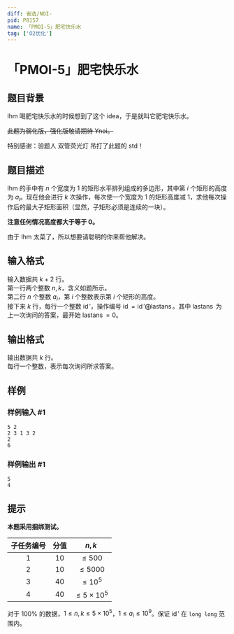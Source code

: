 ```yaml
---
diff: 省选/NOI-
pid: P8157
name: 「PMOI-5」肥宅快乐水
tag: ['O2优化']
---
```

# 「PMOI-5」肥宅快乐水
## 题目背景

lhm 喝肥宅快乐水的时候想到了这个 idea，于是就叫它肥宅快乐水。

~~此题为弱化版，强化版敬请期待 Ynoi。~~

特别感谢：验题人 双管荧光灯 吊打了此题的 std！
## 题目描述

lhm 的手中有 $n$ 个宽度为 $1$ 的矩形水平排列组成的多边形，其中第 $i$ 个矩形的高度为 $a_i$。现在他会进行 $k$ 次操作，每次使一个宽度为 $1$ 的矩形高度减 $1$，求他每次操作后的最大子矩形面积（显然，子矩形必须是连续的一块）。

**注意任何情况高度都大于等于 $0$。**

由于 lhm 太菜了，所以想要请聪明的你来帮他解决。
## 输入格式

输入数据共 $k+2$ 行。   
第一行两个整数 $n,k$，含义如题所示。    
第二行 $n$ 个整数 $a_i$，第 $i$ 个整数表示第 $i$ 个矩形的高度。    
接下来 $k$ 行，每行一个整数 $\operatorname{id}'$，操作编号 $\operatorname{id}=\operatorname{id}'\bigoplus \operatorname{lastans}$。其中 $\operatorname{lastans}$ 为上一次询问的答案，最开始 $\operatorname{lastans}=0$。
## 输出格式

输出数据共 $k$ 行。   
每行一个整数，表示每次询问所求答案。
## 样例

### 样例输入 #1
```
5 2
2 3 1 3 2
2
6
```
### 样例输出 #1
```
5
4
```
## 提示

**本题采用捆绑测试。**

|  子任务编号 | 分值 | $n, k$ |
| :-----------: | :---:| :-----------: |
| 1 | 10 | $\leq 500$ |
| 2 | 10 | $\leq 5000$ |
| 3 | 40 | $\leq 10^5$ |
| 4 | 40 | $\leq 5\times10^5$ |

对于 $100\%$ 的数据，$1\le n,k\le 5\times 10^5$，$1\leq a_i\leq 10^9$。保证 $\operatorname{id}'$ 在 `long long` 范围内。
